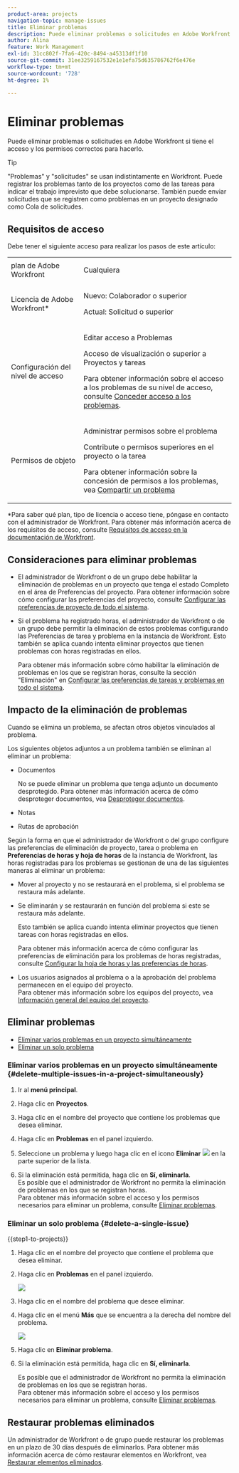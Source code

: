 ```yaml
---
product-area: projects
navigation-topic: manage-issues
title: Eliminar problemas
description: Puede eliminar problemas o solicitudes en Adobe Workfront si tiene el acceso y los permisos correctos para hacerlo.
author: Alina
feature: Work Management
exl-id: 31cc802f-7fa6-420c-8494-a45313df1f10
source-git-commit: 31ee3259167532e1e1efa75d635786762f6e476e
workflow-type: tm+mt
source-wordcount: '728'
ht-degree: 1%

---
```


# Eliminar problemas

<!--Audited: 01/2024-->

Puede eliminar problemas o solicitudes en Adobe Workfront si tiene el acceso y los permisos correctos para hacerlo.

>[!TIP]
>
>&quot;Problemas&quot; y &quot;solicitudes&quot; se usan indistintamente en Workfront. Puede registrar los problemas tanto de los proyectos como de las tareas para indicar el trabajo imprevisto que debe solucionarse. También puede enviar solicitudes que se registren como problemas en un proyecto designado como Cola de solicitudes.

## Requisitos de acceso

Debe tener el siguiente acceso para realizar los pasos de este artículo:

<table style="table-layout:auto"> 
 <col> 
 <col> 
 <tbody> 
  <tr> 
   <td role="rowheader">plan de Adobe Workfront</td> 
   <td> <p>Cualquiera</p> </td> 
  </tr> 
  <tr> 
   <td role="rowheader">Licencia de Adobe Workfront*</td> 
   <td> <p>Nuevo: Colaborador o superior</p>
   <p>Actual: Solicitud o superior</p>
 </td> 
  </tr> 
  <tr> 
   <td role="rowheader">Configuración del nivel de acceso</td> 
   <td> <p>Editar acceso a Problemas</p> <p>Acceso de visualización o superior a Proyectos y tareas</p>  <p>Para obtener información sobre el acceso a los problemas de su nivel de acceso, consulte <a href="../../../administration-and-setup/add-users/configure-and-grant-access/grant-access-issues.md" class="MCXref xref">Conceder acceso a los problemas</a>.  </p> </td> 
  </tr> 
  <tr> 
   <td role="rowheader">Permisos de objeto</td> 
   <td> <p>Administrar permisos sobre el problema</p> <p>Contribute o permisos superiores en el proyecto o la tarea</p> <p> Para obtener información sobre la concesión de permisos a los problemas, vea <a href="../../../workfront-basics/grant-and-request-access-to-objects/share-an-issue.md" class="MCXref xref">Compartir un problema </a></p> </td> 
  </tr> 
 </tbody> 
</table>

&#42;Para saber qué plan, tipo de licencia o acceso tiene, póngase en contacto con el administrador de Workfront. Para obtener más información acerca de los requisitos de acceso, consulte [Requisitos de acceso en la documentación de Workfront](/help/quicksilver/administration-and-setup/add-users/access-levels-and-object-permissions/access-level-requirements-in-documentation.md).

## Consideraciones para eliminar problemas

* El administrador de Workfront o de un grupo debe habilitar la eliminación de problemas en un proyecto que tenga el estado Completo en el área de Preferencias del proyecto. Para obtener información sobre cómo configurar las preferencias del proyecto, consulte [Configurar las preferencias de proyecto de todo el sistema](../../../administration-and-setup/set-up-workfront/configure-system-defaults/set-project-preferences.md).

* Si el problema ha registrado horas, el administrador de Workfront o de un grupo debe permitir la eliminación de estos problemas configurando las Preferencias de tarea y problema en la instancia de Workfront. Esto también se aplica cuando intenta eliminar proyectos que tienen problemas con horas registradas en ellos.

  <!--
  <MadCap:conditionalText data-mc-conditions="QuicksilverOrClassic.Draft mode">
  <span data-mc-conditions="QuicksilverOrClassic.Quicksilver">(this is not possible in classic)</span>
  </MadCap:conditionalText>
  -->

  Para obtener más información sobre cómo habilitar la eliminación de problemas en los que se registran horas, consulte la sección &quot;Eliminación&quot; en [Configurar las preferencias de tareas y problemas en todo el sistema](../../../administration-and-setup/set-up-workfront/configure-system-defaults/set-task-issue-preferences.md).

## Impacto de la eliminación de problemas

Cuando se elimina un problema, se afectan otros objetos vinculados al problema.

Los siguientes objetos adjuntos a un problema también se eliminan al eliminar un problema:

* Documentos

  No se puede eliminar un problema que tenga adjunto un documento desprotegido. Para obtener más información acerca de cómo desproteger documentos, vea [Desproteger documentos](../../../documents/managing-documents/check-out-documents.md).

* Notas
* Rutas de aprobación

Según la forma en que el administrador de Workfront o del grupo configure las preferencias de eliminación de proyecto, tarea o problema en **Preferencias de horas y hoja de horas** de la instancia de Workfront, las horas registradas para los problemas se gestionan de una de las siguientes maneras al eliminar un problema:

* Mover al proyecto y no se restaurará en el problema, si el problema se restaura más adelante.
* Se eliminarán y se restaurarán en función del problema si este se restaura más adelante.

  Esto también se aplica cuando intenta eliminar proyectos que tienen tareas con horas registradas en ellos.

  <!--
  <MadCap:conditionalText data-mc-conditions="QuicksilverOrClassic.Draft mode">
  <span data-mc-conditions="QuicksilverOrClassic.Quicksilver">(this is not possible in classic)</span>
  </MadCap:conditionalText>
  -->

  Para obtener más información acerca de cómo configurar las preferencias de eliminación para los problemas de horas registradas, consulte [Configurar la hoja de horas y las preferencias de horas](../../../administration-and-setup/set-up-workfront/configure-timesheets-schedules/timesheet-and-hour-preferences.md).

* Los usuarios asignados al problema o a la aprobación del problema permanecen en el equipo del proyecto.\
  Para obtener más información sobre los equipos del proyecto, vea [Información general del equipo del proyecto](../../../manage-work/projects/planning-a-project/project-team-overview.md).

## Eliminar problemas

* [Eliminar varios problemas en un proyecto simultáneamente](#delete-multiple-issues-in-a-project-simultaneously)
* [Eliminar un solo problema](#delete-a-single-issue)

### Eliminar varios problemas en un proyecto simultáneamente  {#delete-multiple-issues-in-a-project-simultaneously}

1. Ir al **menú principal**.
1. Haga clic en **Proyectos**.
1. Haga clic en el nombre del proyecto que contiene los problemas que desea eliminar.
1. Haga clic en **Problemas** en el panel izquierdo.
1. Seleccione un problema y luego haga clic en el icono **Eliminar** ![](assets/delete.png) en la parte superior de la lista.

1. Si la eliminación está permitida, haga clic en **Sí, eliminarla**.\
   Es posible que el administrador de Workfront no permita la eliminación de problemas en los que se registran horas.\
   Para obtener más información sobre el acceso y los permisos necesarios para eliminar un problema, consulte [Eliminar problemas](#access-and-permissions-needed).

### Eliminar un solo problema {#delete-a-single-issue}

{{step1-to-projects}}

1. Haga clic en el nombre del proyecto que contiene el problema que desea eliminar.
1. Haga clic en **Problemas** en el panel izquierdo.

   ![](assets/qs-issues-icon-highlighted-on-project-350x278.png)

1. Haga clic en el nombre del problema que desee eliminar.
1. Haga clic en el menú **Más** que se encuentra a la derecha del nombre del problema.

   ![](assets/qs-issue-more-menu-highlighted-350x469.png)

1. Haga clic en **Eliminar problema**.
1. Si la eliminación está permitida, haga clic en **Sí, eliminarla**.

   Es posible que el administrador de Workfront no permita la eliminación de problemas en los que se registran horas.\
   Para obtener más información sobre el acceso y los permisos necesarios para eliminar un problema, consulte [Eliminar problemas](#access-and-permissions-needed).

## Restaurar problemas eliminados

Un administrador de Workfront o de grupo puede restaurar los problemas en un plazo de 30 días después de eliminarlos. Para obtener más información acerca de cómo restaurar elementos en Workfront, vea [Restaurar elementos eliminados](../../../administration-and-setup/manage-workfront/manage-deleted-items/restore-deleted-items.md).
